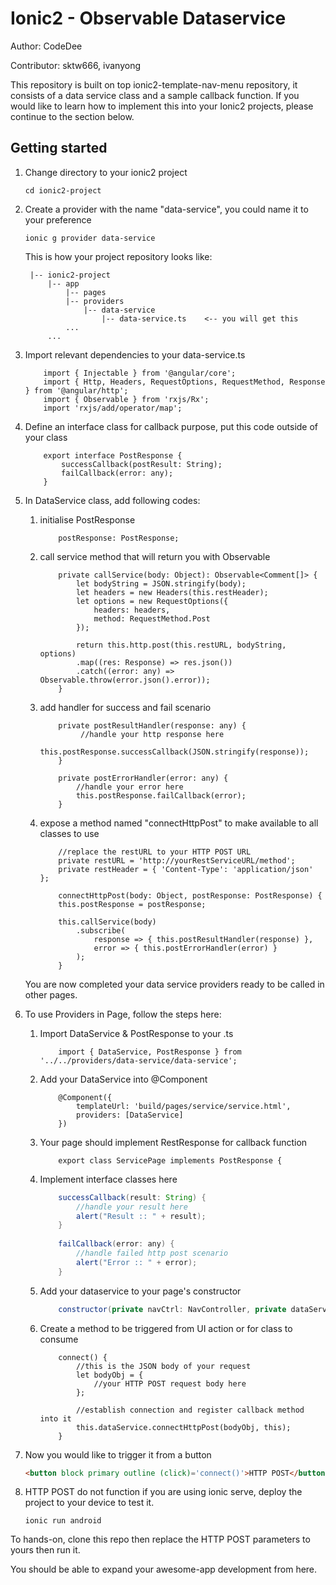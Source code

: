 # Ionic2 - Observable Dataservice

Author: CodeDee

Contributor: sktw666, ivanyong

This repository is built on top ionic2-template-nav-menu repository, it consists of a data service class and a sample callback function. If you would like to learn how to implement this into your Ionic2 projects, please continue to the section below.

## Getting started

1. Change directory to your ionic2 project
    ```
    cd ionic2-project
    ```

2. Create a provider with the name "data-service", you could name it to your preference
    ```
    ionic g provider data-service
    ```
    This is how your project repository looks like:
    
        |-- ionic2-project
            |-- app
                |-- pages
                |-- providers
                    |-- data-service
                        |-- data-service.ts    <-- you will get this
                ...
            ...
    
3. Import relevant dependencies to your data-service.ts
    ```
        import { Injectable } from '@angular/core';
        import { Http, Headers, RequestOptions, RequestMethod, Response } from '@angular/http';
        import { Observable } from 'rxjs/Rx';
        import 'rxjs/add/operator/map';
    ```

4. Define an interface class for callback purpose, put this code outside of your class
    ```
        export interface PostResponse {
            successCallback(postResult: String);
            failCallback(error: any);
        }
    ```

5. In DataService class, add following codes:

    1. initialise PostResponse
        ```
            postResponse: PostResponse;
        ```
        
    2. call service method that will return  you with Observable
        ```
            private callService(body: Object): Observable<Comment[]> {
                let bodyString = JSON.stringify(body);
                let headers = new Headers(this.restHeader);
                let options = new RequestOptions({
                    headers: headers,
                    method: RequestMethod.Post
                });
                
                return this.http.post(this.restURL, bodyString, options)
                .map((res: Response) => res.json())
                .catch((error: any) => Observable.throw(error.json().error));
            }
        ```
        
    3. add handler for success and fail scenario
        ```
            private postResultHandler(response: any) {
                 //handle your http response here
                this.postResponse.successCallback(JSON.stringify(response));
            }
            
            private postErrorHandler(error: any) {
                //handle your error here
                this.postResponse.failCallback(error);
            }
        ```
        
    4. expose a method named "connectHttpPost" to make available to all classes to use
        ```
            //replace the restURL to your HTTP POST URL
            private restURL = 'http://yourRestServiceURL/method';
            private restHeader = { 'Content-Type': 'application/json' };
            
            connectHttpPost(body: Object, postResponse: PostResponse) {
            this.postResponse = postResponse;
            
            this.callService(body)
                .subscribe(
                    response => { this.postResultHandler(response) },
                    error => { this.postErrorHandler(error) }
                );
            }
        ```
    
    You are now completed your data service providers ready to be called in other pages.

6. To use Providers in Page, follow the steps here:

    1. Import DataService & PostResponse to your <page>.ts
        ```
            import { DataService, PostResponse } from '../../providers/data-service/data-service';
        ```
        
    2. Add your DataService into @Component
        ```
            @Component({
                templateUrl: 'build/pages/service/service.html',
                providers: [DataService]
            })
        ```
        
    3. Your page should implement RestResponse for callback function
        ```
            export class ServicePage implements PostResponse {
        ```
        
    4. Implement interface classes here
        ```java
            successCallback(result: String) {
                //handle your result here
                alert("Result :: " + result);
            }
            
            failCallback(error: any) {
                //handle failed http post scenario
                alert("Error :: " + error);
            }
        ```
        
    5. Add your dataservice to your page's constructor
        ```java
            constructor(private navCtrl: NavController, private dataService:DataService) {}
        ```
        
    6. Create a method to be triggered from UI action or for class to consume
        ```
            connect() {
                //this is the JSON body of your request
                let bodyObj = {
                    //your HTTP POST request body here
                };
                
                //establish connection and register callback method into it
                this.dataService.connectHttpPost(bodyObj, this);
            }
        ```
        
7. Now you would like to trigger it from a button
    ```html
    <button block primary outline (click)='connect()'>HTTP POST</button>
    ```

8. HTTP POST do not function if you are using ionic serve, deploy the project to your device to test it.
    ```
    ionic run android
    ```

To hands-on, clone this repo then replace the HTTP POST parameters to yours then run it.

You should be able to expand your awesome-app development from here.


